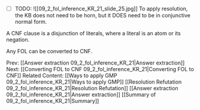 ﻿- [ ] TODO:
![[09_2_fol_inference_KR_21_slide_25.jpg]]
To apply resolution, the KB does not need to be horn, but it DOES need to be in conjunctive normal form.

A CNF clause is a disjunction of literals, where a literal is an atom or its negation.

Any FOL can be converted to CNF.



Prev: [[Answer extraction 09_2_fol_inference_KR_21|Answer extraction]]
Next: [[Converting FOL to CNF 09_2_fol_inference_KR_21|Converting FOL to CNF]]
Related Content:
[[Ways to apply GMP 09_2_fol_inference_KR_21|Ways to apply GMP]]
[[Resolution Refutation 09_2_fol_inference_KR_21|Resolution Refutation]]
[[Answer extraction 09_2_fol_inference_KR_21|Answer extraction]]
[[Summary of 09_2_fol_inference_KR_21|Summary]]